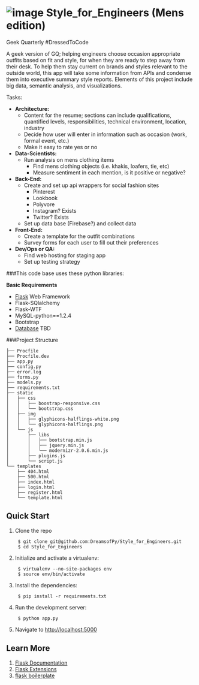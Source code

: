 ![image](http://dreamsofpy.github.io/assets/img/slider/slider2.jpg)
Style_for_Engineers (Mens edition)
===================

Geek Quarterly #DressedToCode

A geek version of GQ; helping engineers choose occasion appropriate outfits based on fit and style, for when they are ready to step away from their desk. To help them stay current on brands and styles relevant to the outside world, this app will take some information from APIs and condense them into executive summary style reports. Elements of this project include big data, semantic analysis, and visualizations.

Tasks:

* **Architecture:**
    * Content for the resume; sections can include qualifications, quantified levels, responsibilities, technical environment, location, industry
    * Decide how user will enter in information such as occasion (work, formal event, etc.)
    * Make it easy to rate yes or no
* **Data-Scientists:**
    * Run analysis on mens clothing items
        * Find mens clothing objects (i.e. khakis, loafers, tie, etc)
        * Measure sentiment in each mention, is it positive or negative?
* **Back-End:**
    * Create and set up api wrappers for social fashion sites
        * Pinterest
        * Lookbook
        * Polyvore
        * Instagram? Exists
        * Twitter? Exists
    * Set up data base (Firebase?) and collect data
* **Front-End:**
    * Create a template for the outfit combinations
    * Survey forms for each user to fill out their preferences
* **Dev/Ops or QA:**
    * Find web hosting for staging app
    * Set up testing strategy


###This code base uses these python libraries:

**Basic Requirements**

* [Flask](http://flask.pocoo.org/docs/) Web Framework
* Flask-SQlalchemy
* Flask-WTF
* MySQL-python==1.2.4
* Bootstrap
* [Database]() TBD


###Project Structure

    ├── Procfile
    ├── Procfile.dev
    ├── app.py
    ├── config.py
    ├── error.log
    ├── forms.py
    ├── models.py
    ├── requirements.txt
    ├── static
    │   ├── css
    │   │   ├── boostrap-responsive.css
    │   │   └── bootstrap.css
    │   ├── img
    │   │   ├── glyphicons-halflings-white.png
    │   │   └── glyphicons-halflings.png
    │   └── js
    │       ├── libs
    │       │   ├── bootstrap.min.js
    │       │   ├── jquery.min.js
    │       │   └── modernizr-2.0.6.min.js
    │       ├── plugins.js
    │       └── script.js
    └── templates
        ├── 404.html
        ├── 500.html
        ├── index.html
        ├── login.html
        ├── register.html
        └── template.html

Quick Start
----------

1. Clone the repo

        $ git clone git@github.com:DreamsofPy/Style_for_Engineers.git
        $ cd Style_for_Engineers

2. Initialize and activate a virtualenv:

        $ virtualenv --no-site-packages env
        $ source env/bin/activate

4. Install the dependencies:

        $ pip install -r requirements.txt

5. Run the development server:

        $ python app.py

6. Navigate to [http://localhost:5000](http://localhost:5000)

Learn More
---------

1. [Flask Documentation](http://flask.pocoo.org/docs/)
2. [Flask Extensions](http://flask.pocoo.org/extensions/)
3. [flask boilerplate](https://github.com/DreamsofPy/flask-boilerplate)
